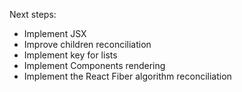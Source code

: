 Next steps:
- Implement JSX
- Improve children reconciliation
- Implement key for lists
- Implement Components rendering
- Implement the React Fiber algorithm reconciliation


